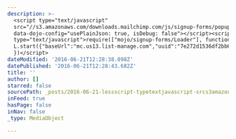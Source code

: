 ```yaml
---
description: >-
  <script type="text/javascript"
  src="//s3.amazonaws.com/downloads.mailchimp.com/js/signup-forms/popup/embed.js"
  data-dojo-config="usePlainJson: true, isDebug: false"></script><script
  type="text/javascript">require(["mojo/signup-forms/Loader"], function(L) {
  L.start({"baseUrl":"mc.us13.list-manage.com","uuid":"7e272d1536df2bb6425e85edb","lid":"09ce11a699"})
  })</script>
dateModified: '2016-06-21T12:28:38.098Z'
datePublished: '2016-06-21T12:28:43.682Z'
title: ''
author: []
starred: false
sourcePath: _posts/2016-06-21-lessscript-typetextjavascript-srcs3amazonawscomdownl.md
inFeed: true
hasPage: false
inNav: false
_type: MediaObject

---
```

<script type="text/javascript" src="//s3.amazonaws.com/downloads.mailchimp.com/js/signup-forms/popup/embed.js" data-dojo-config="usePlainJson: true, isDebug: false"\></script\><script type="text/javascript"\>require(\["mojo/signup-forms/Loader"\], function(L) { L.start({"baseUrl":"mc.us13.list-manage.com","uuid":"7e272d1536df2bb6425e85edb","lid":"09ce11a699"}) })</script\>